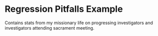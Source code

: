 # Regression Pitfalls Example

Contains stats from my missionary life on progressing investigators and investigators attending sacrament meeting.
